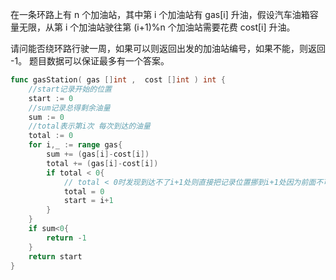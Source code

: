 在一条环路上有 n 个加油站，其中第 i 个加油站有 gas[i] 升油，假设汽车油箱容量无限，从第 i 个加油站驶往第 (i+1)%n 个加油站需要花费 cost[i] 升油。 

请问能否绕环路行驶一周，如果可以则返回出发的加油站编号，如果不能，则返回 -1。 题目数据可以保证最多有一个答案。 

```go
func gasStation( gas []int ,  cost []int ) int {
    //start记录开始的位置
    start := 0
    //sum记录总得剩余油量
    sum := 0
    //total表示第i次 每次到达的油量
    total := 0
    for i,_ := range gas{
        sum += (gas[i]-cost[i])
        total += (gas[i]-cost[i])
        if total < 0{
            // total < 0时发现到达不了i+1处则直接把记录位置挪到i+1处因为前面不可能使条件成立
            total = 0
            start = i+1
        }
    }
    if sum<0{
        return -1
    }
    return start
}
```

